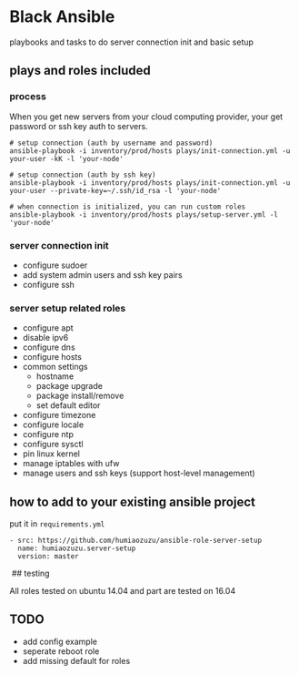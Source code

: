 # Black Ansible

playbooks and tasks to do server connection init and basic setup

## plays and roles included

### process

When you get new servers from your cloud computing provider, your get password or ssh key auth to servers.

```
# setup connection (auth by username and password)
ansible-playbook -i inventory/prod/hosts plays/init-connection.yml -u your-user -kK -l 'your-node'

# setup connection (auth by ssh key)
ansible-playbook -i inventory/prod/hosts plays/init-connection.yml -u your-user --private-key=~/.ssh/id_rsa -l 'your-node'

# when connection is initialized, you can run custom roles
ansible-playbook -i inventory/prod/hosts plays/setup-server.yml -l 'your-node'
```

### server connection init

- configure sudoer
- add system admin users and ssh key pairs
- configure ssh

### server setup related roles

- configure apt
- disable ipv6
- configure dns 
- configure hosts
- common settings
	- hostname
	- package upgrade
	- package install/remove
	- set default editor
- configure timezone
- configure locale
- configure ntp
- configure sysctl
- pin linux kernel
- manage iptables with ufw
- manage users and ssh keys (support host-level management)

## how to add to your existing ansible project

put it in `requirements.yml`

```
- src: https://github.com/humiaozuzu/ansible-role-server-setup
  name: humiaozuzu.server-setup
  version: master
```

 ## testing

All roles tested on ubuntu 14.04 and part are tested on 16.04

## TODO

- add config example
- seperate reboot role
- add missing default for roles

